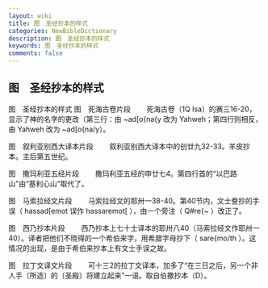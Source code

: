 ```yaml
---
layout: wiki
title: 图　圣经抄本的样式
categories: NewBibleDictionary
description: 图　圣经抄本的样式
keywords: 图　圣经抄本的样式
comments: false
---
```


## 图　圣经抄本的样式



图　圣经抄本的样式
图　死海古卷片段
　　死海古卷（1Q Isa）的赛三16-20，显示了神的名字的更改（第三行：由 ~ad[o{na{y 改为 Yahweh；第四行则相反，由 Yahweh 改为 ~ad[o{na/y）。

图　叙利亚别西大译本片段
　　叙利亚别西大译本中的创廿九32-33。羊皮抄本。主后第五世纪。

图　撒玛利亚五经片段
　　撒玛利亚五经的申廿七4。第四行首的“以巴路山”由“基利心山”取代了。

图　马索拉经文片段
　　马索拉经文的耶卅一38-40。第40节内，文士誊抄的手误（ hassad[emot 误作 hassaremot[ ），由一个旁注（ Q#re{~ ）改正了。

图　西乃抄本片段
　　西乃抄本上七十士译本的耶卅八40（马索拉经文作耶卅一40）。译者把他们不晓得的一个希伯来字，用希腊字母抄下（ sare{mo/th ）。这情况的出现，是由于希伯来抄本上有文士手误之故。

图　拉丁文译文片段
　　可十三2的拉丁文译本，加多了“在三日之后，另一个非人手〔所造〕的〔圣殿〕将建立起来”一语。取自伯撒抄本（D）。





